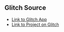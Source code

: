 
## Glitch Source
* [Link to Glitch App](https://anton-karlovskiy-todo-list.glitch.me/)
* [Link to Project on Glitch](https://glitch.com/~anton-karlovskiy-todo-list/)